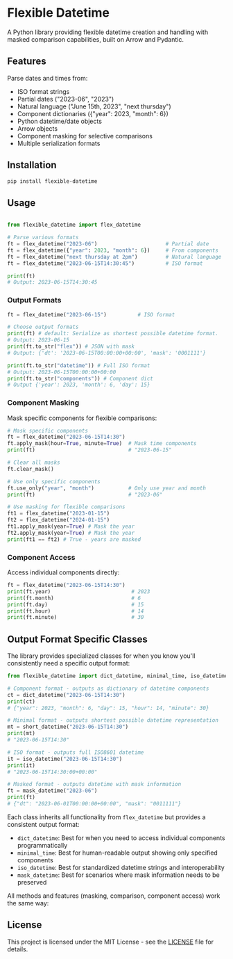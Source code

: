 
# Flexible Datetime

A Python library providing flexible datetime creation and handling with masked comparison capabilities, built on Arrow and Pydantic.

## Features

Parse dates and times from:
- ISO format strings
- Partial dates ("2023-06", "2023")
- Natural language ("June 15th, 2023", "next thursday")
- Component dictionaries ({"year": 2023, "month": 6})
- Python datetime/date objects
- Arrow objects
- Component masking for selective comparisons
- Multiple serialization formats

## Installation

```bash
pip install flexible-datetime
```

## Usage

```python

from flexible_datetime import flex_datetime

# Parse various formats
ft = flex_datetime("2023-06")                      # Partial date
ft = flex_datetime({"year": 2023, "month": 6})     # From components
ft = flex_datetime("next thursday at 2pm")         # Natural language
ft = flex_datetime("2023-06-15T14:30:45")          # ISO format

print(ft) 
# Output: 2023-06-15T14:30:45
```

### Output Formats

```python
ft = flex_datetime("2023-06-15")          # ISO format

# Choose output formats
print(ft) # default: Serialize as shortest possible datetime format.                      
# Output: 2023-06-15
print(ft.to_str("flex")) # JSON with mask           
# Output: {'dt': '2023-06-15T00:00:00+00:00', 'mask': '0001111'}

print(ft.to_str("datetime")) # Full ISO format
# Output: 2023-06-15T00:00:00+00:00
print(ft.to_str("components")) # Component dict
# Output {'year': 2023, 'month': 6, 'day': 15}
```


### Component Masking

Mask specific components for flexible comparisons:

```python
# Mask specific components
ft = flex_datetime("2023-06-15T14:30")
ft.apply_mask(hour=True, minute=True)  # Mask time components
print(ft)                              # "2023-06-15"

# Clear all masks
ft.clear_mask()

# Use only specific components
ft.use_only("year", "month")           # Only use year and month
print(ft)                              # "2023-06"

# Use masking for flexible comparisons
ft1 = flex_datetime("2023-01-15")
ft2 = flex_datetime("2024-01-15")
ft1.apply_mask(year=True) # Mask the year
ft2.apply_mask(year=True) # Mask the year
print(ft1 == ft2) # True - years are masked
```

### Component Access

Access individual components directly:

```python
ft = flex_datetime("2023-06-15T14:30")
print(ft.year)                          # 2023
print(ft.month)                         # 6
print(ft.day)                           # 15
print(ft.hour)                          # 14
print(ft.minute)                        # 30
```

## Output Format Specific Classes

The library provides specialized classes for when you know you'll consistently need a specific output format:

```python
from flexible_datetime import dict_datetime, minimal_time, iso_datetime, mask_datetime

# Component format - outputs as dictionary of datetime components
ct = dict_datetime("2023-06-15T14:30")
print(ct)  
# {"year": 2023, "month": 6, "day": 15, "hour": 14, "minute": 30}

# Minimal format - outputs shortest possible datetime representation
mt = short_datetime("2023-06-15T14:30")
print(mt)  
# "2023-06-15T14:30"

# ISO format - outputs full ISO8601 datetime
it = iso_datetime("2023-06-15T14:30")
print(it)  
# "2023-06-15T14:30:00+00:00"

# Masked format - outputs datetime with mask information
ft = mask_datetime("2023-06")
print(ft)  
# {"dt": "2023-06-01T00:00:00+00:00", "mask": "0011111"}
```

Each class inherits all functionality from `flex_datetime` but provides a consistent output format:

- `dict_datetime`: Best for when you need to access individual components programmatically
- `minimal_time`: Best for human-readable output showing only specified components
- `iso_datetime`: Best for standardized datetime strings and interoperability
- `mask_datetime`: Best for scenarios where mask information needs to be preserved

All methods and features (masking, comparison, component access) work the same way:

## License

This project is licensed under the MIT License - see the [LICENSE](LICENSE) file for details.
